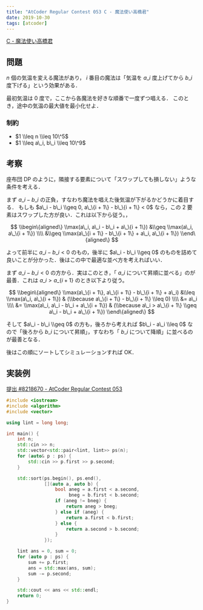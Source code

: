 ```yaml
---
title: "AtCoder Regular Contest 053 C - 魔法使い高橋君"
date: 2019-10-30
tags: [atcoder]
---
```


[C - 魔法使い高橋君](https://atcoder.jp/contests/arc053/tasks/arc053_c)

## 問題

$n$ 個の気温を変える魔法があり， $i$ 番目の魔法は「気温を $a\_i$ 度上げてから $b\_i$ 度下げる」という効果がある．

最初気温は $0$ 度で，ここから各魔法を好きな順番で一度ずつ唱える．
このとき，途中の気温の最大値を最小化せよ．

### 制約

- $1 \\leq n \\leq 10\^5$
- $1 \\leq a\_i, b\_i \\leq 10\^9$

## 考察

座布団 DP のように，隣接する要素について「スワップしても損しない」ような条件を考える．

まず $a\_i - b\_i$ の正負，すなわち魔法を唱えた後気温が下がるかどうかに着目する．
もしも $a\_i - b\_i \\geq 0, a\_\{i + 1\} - b\_\{i + 1\} < 0$ なら，この 2 要素はスワップした方が良い．これは以下から従う。，

$$
\\begin\{aligned\}
\\max(a\_i, a\_i - b\_i + a\_\{i + 1\})
&\\geq \\max(a\_i, a\_\{i + 1\}) \\\\
&\\geq \\max(a\_\{i + 1\} - b\_\{i + 1\} + a\_i, a\_\{i + 1\})
\\end\{aligned\}
$$

よって前半に $a\_i - b\_i < 0$ のもの，後半に $a\_i - b\_i \\geq 0$ のものを詰めて良いことが分かった．後はこの中で最適な並べ方を考えればいい．

まず $a\_i - b\_i < 0$ の方から．実はこのとき，「 $a\_i$ について昇順に並べる」のが最善．これは $a\_i > a\_\{i + 1\}$ のとき以下より従う。

$$
\\begin\{aligned\}
\\max(a\_\{i + 1\}, a\_\{i + 1\} - b\_\{i + 1\} + a\_i)
&\\leq \\max(a\_i, a\_\{i + 1\})
& (\\because a\_\{i + 1\} - b\_\{i + 1\} \\leq 0) \\\\
&= a\_i \\\\
&= \\max(a\_i, a\_i - b\_i + a\_\{i + 1\})
& (\\because a\_i > a\_\{i + 1\} \\geq a\_i - b\_i + a\_\{i + 1\})
\\end\{aligned\}
$$

そして $a\_i - b\_i \\geq 0$ の方も，後ろから考えれば $b\_i - a\_i \\leq 0$ なので「後ろから $b\_i$ について昇順」，すなわち「 $b\_i$ について降順」に並べるのが最善となる．

後はこの順にソートしてシミュレーションすれば OK．

## 実装例

[提出 #8218670 - AtCoder Regular Contest 053](https://atcoder.jp/contests/arc053/submissions/8218670)

```cpp
#include <iostream>
#include <algorithm>
#include <vector>

using lint = long long;

int main() {
    int n;
    std::cin >> n;
    std::vector<std::pair<lint, lint>> ps(n);
    for (auto& p : ps) {
        std::cin >> p.first >> p.second;
    }

    std::sort(ps.begin(), ps.end(),
              [](auto a, auto b) {
                  bool aneg = a.first < a.second,
                       bneg = b.first < b.second;
                  if (aneg != bneg) {
                      return aneg > bneg;
                  } else if (aneg) {
                      return a.first < b.first;
                  } else {
                      return a.second > b.second;
                  }
              });

    lint ans = 0, sum = 0;
    for (auto p : ps) {
        sum += p.first;
        ans = std::max(ans, sum);
        sum -= p.second;
    }

    std::cout << ans << std::endl;
    return 0;
}
```

